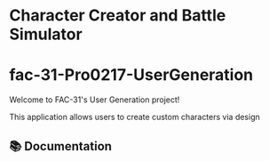 # Character Creator and Battle Simulator
# fac-31-Pro0217-UserGeneration


Welcome to FAC-31's User Generation project!

This application allows users to create custom characters via design

## 📚 Documentation 